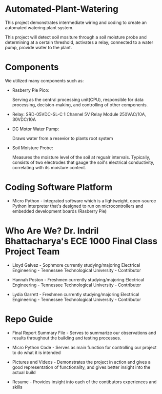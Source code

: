 # Automated-Plant-Watering
This project demonstrates intermediate wiring and coding to create an automated watering plant system.

This project will detect soil mositure through a soil moisture probe and determining at a certain threshold, activates a relay, connected to a water pump, provide water to the plant. 

# Components
We utilized many components such as:
 
  * Rasberry Pie Pico:
  
    Serving as the central processing unit(CPU), responsible for data processing, decision-making, and controlling of other components.
 
  * Relay:  SRD-05VDC-SL-C 1 Channel 5V Relay Module 250VAC/10A, 30VDC/10A
  
  * DC Motor Water Pump:
  
    Draws water from a resevior to plants root system

  * Soil Moisture Probe:
  
    Measures the moisture level of the soil at regualr intervals. Typically, consists of two electrodes that gauge the soil's electrical conductivity, correlating with its moisture content.


# Coding Software Platform

   * Micro Python - integrated software which is a lightweight, open-source Python interpreter that's designed to run on microcontrollers and embedded development boards (Rasberry Pie)

# Who Are We? Dr. Indril Bhattacharya's ECE 1000 Final Class Project Team
* Lloyd Galvez - Sophmore currently studying/majoring Electrical Engineering - Tennessee Technological  University - Contributor

* Hannah Poston - Freshmen currently studying/majoring Electrical Engineering - Tennessee Technological University - Contributor

* Lydia Garrett - Freshmen currently studying/majoring Electrical Engineering - Tennessee Technological
University - Contributor 

# Repo Guide 
* Final Report Summary File - Serves to summarize our observations and results throughout the building and testing processes.

* Micro Python Code - Serves as main function for controlling our project to do what it is intended 

* Pictures and Videos - Demonstrates the project in action and gives a good representation of functionality, and gives better insight into the actual build

* Resume - Provides insight into each of the contibutors experiences and skills
